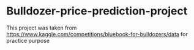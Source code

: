 # Bulldozer-price-prediction-project

This project was taken from https://www.kaggle.com/competitions/bluebook-for-bulldozers/data for practice purpose

